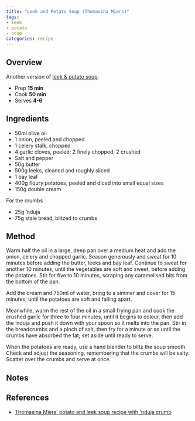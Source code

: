 ```yaml
---
title: "Leek and Potato Soup (Thomasina Miers)"
tags:
- leek
- potato
- soup
categories: recipe
---
```


## Overview
Another version of [leek & potato soup](https://wmcdonald404.co.uk/recipes/2024-11-17-leek-and-potato-soup.html).

- Prep **15 min**
- Cook **50 min**
- Serves **4-6**

## Ingredients
- 50ml olive oil
- 1 onion, peeled and chopped
- 1 celery stalk, chopped
- 4 garlic cloves, peeled; 2 finely chopped, 2 crushed
- Salt and pepper
- 50g butter
- 500g leeks, cleaned and roughly sliced
- 1 bay leaf
- 400g floury potatoes, peeled and diced into small equal sizes
- 150g double cream

For the crumbs
- 25g ’nduja
- 75g stale bread, blitzed to crumbs


## Method
Warm half the oil in a large, deep pan over a medium heat and add the onion, celery and chopped garlic. Season generously and sweat for 10 minutes before adding the butter, leeks and bay leaf. Continue to sweat for another 10 minutes, until the vegetables are soft and sweet, before adding the potatoes. Stir for five to 10 minutes, scraping any caramelised bits from the bottom of the pan.

Add the cream and 750ml of water, bring to a simmer and cover for 15 minutes, until the potatoes are soft and falling apart.

Meanwhile, warm the rest of the oil in a small frying pan and cook the crushed garlic for three to four minutes, until it begins to colour, then add the ’nduja and push it down with your spoon so it melts into the pan. Stir in the breadcrumbs and a pinch of salt, then fry for a minute or so until the crumbs have absorbed the fat; set aside until ready to serve.

When the potatoes are ready, use a hand blender to blitz the soup smooth. Check and adjust the seasoning, remembering that the crumbs will be salty. Scatter over the crumbs and serve at once.

## Notes


## References
- [Thomasina Miers’ potato and leek soup recipe with 'nduja crumb](https://www.theguardian.com/food/2020/feb/17/thomasina-miers-potato-and-leek-soup-recipe-with-nduja-crumb?CMP=wordofmouth_email)